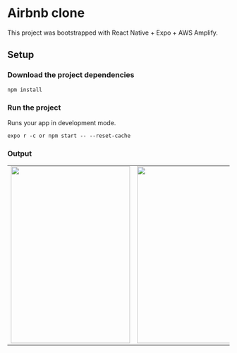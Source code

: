 Airbnb clone
===

This project was bootstrapped with React Native + Expo + AWS Amplify.

## Setup

### Download the project dependencies

```
npm install

```

### Run the project

Runs your app in development mode.

```
expo r -c or npm start -- --reset-cache

```

### Output

<table>
  <tr>
    <td><img src="./output/1.jpeg" width=270 height=400></td>
    <td><img src="./output/2.jpeg" width=270 height=400></td>
    <td><img src="./output/3.jpeg" width=270 height=400></td>
    <td><img src="./output/4.jpeg" width=270 height=400></td>
    <td><img src="./output/5.jpeg" width=270 height=400></td>    
  </tr>
 </table>